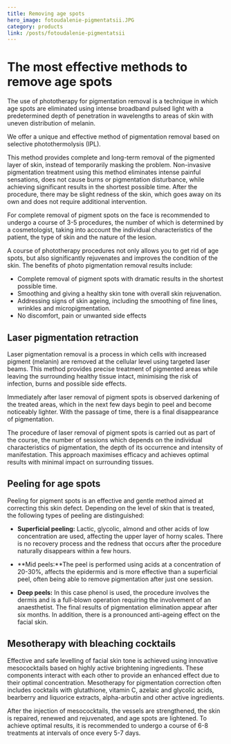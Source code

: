 ```yaml
---
title: Removing age spots
hero_image: fotoudalenie-pigmentatsii.JPG
category: products
link: /posts/fotoudalenie-pigmentatsii
---
```


# The most effective methods to remove age spots

The use of phototherapy for pigmentation removal is a technique in which age spots are eliminated using intense broadband pulsed light with a predetermined depth of penetration in wavelengths to areas of skin with uneven distribution of melanin.

We offer a unique and effective method of pigmentation removal based on selective photothermolysis (IPL).

This method provides complete and long-term removal of the pigmented layer of skin, instead of temporarily masking the problem. Non-invasive pigmentation treatment using this method eliminates intense painful sensations, does not cause burns or pigmentation disturbance, while achieving significant results in the shortest possible time. After the procedure, there may be slight redness of the skin, which goes away on its own and does not require additional intervention.

For complete removal of pigment spots on the face is recommended to undergo a course of 3-5 procedures, the number of which is determined by a cosmetologist, taking into account the individual characteristics of the patient, the type of skin and the nature of the lesion.

A course of phototherapy procedures not only allows you to get rid of age spots, but also significantly rejuvenates and improves the condition of the skin. The benefits of photo pigmentation removal results include:

- Complete removal of pigment spots with dramatic results in the shortest possible time.
- Smoothing and giving a healthy skin tone with overall skin rejuvenation.
- Addressing signs of skin ageing, including the smoothing of fine lines, wrinkles and micropigmentation.
- No discomfort, pain or unwanted side effects

## Laser pigmentation retraction

Laser pigmentation removal is a process in which cells with increased pigment (melanin) are removed at the cellular level using targeted laser beams. This method provides precise treatment of pigmented areas while leaving the surrounding healthy tissue intact, minimising the risk of infection, burns and possible side effects.

Immediately after laser removal of pigment spots is observed darkening of the treated areas, which in the next few days begin to peel and become noticeably lighter. With the passage of time, there is a final disappearance of pigmentation.

The procedure of laser removal of pigment spots is carried out as part of the course, the number of sessions which depends on the individual characteristics of pigmentation, the depth of its occurrence and intensity of manifestation. This approach maximises efficacy and achieves optimal results with minimal impact on surrounding tissues.

## Peeling for age spots

Peeling for pigment spots is an effective and gentle method aimed at correcting this skin defect. Depending on the level of skin that is treated, the following types of peeling are distinguished:

- **Superficial peeling:** Lactic, glycolic, almond and other acids of low concentration are used, affecting the upper layer of horny scales. There is no recovery process and the redness that occurs after the procedure naturally disappears within a few hours.

- \*\*Mid peels:\*\*The peel is performed using acids at a concentration of 20-30%, affects the epidermis and is more effective than a superficial peel, often being able to remove pigmentation after just one session.

- **Deep peels:** In this case phenol is used, the procedure involves the dermis and is a full-blown operation requiring the involvement of an anaesthetist. The final results of pigmentation elimination appear after six months. In addition, there is a pronounced anti-ageing effect on the facial skin.

## Mesotherapy with bleaching cocktails

Effective and safe levelling of facial skin tone is achieved using innovative mesococktails based on highly active brightening ingredients. These components interact with each other to provide an enhanced effect due to their optimal concentration. Mesotherapy for pigmentation correction often includes cocktails with glutathione, vitamin C, azelaic and glycolic acids, bearberry and liquorice extracts, alpha-arbutin and other active ingredients.

After the injection of mesococktails, the vessels are strengthened, the skin is repaired, renewed and rejuvenated, and age spots are lightened. To achieve optimal results, it is recommended to undergo a course of 6-8 treatments at intervals of once every 5-7 days.
